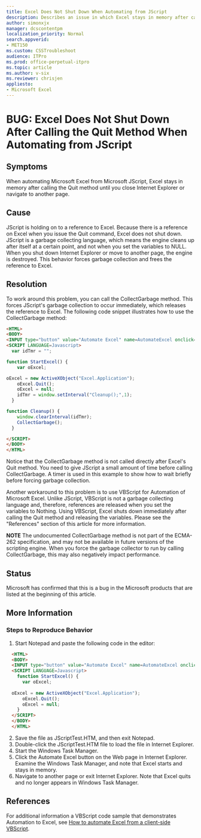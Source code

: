 ```yaml
---
title: Excel Does Not Shut Down When Automating from JScript
description: Describes an issue in which Excel stays in memory after calling the Quit method until you close Internet Explorer or navigate to another page. This issue occurs when you automate Excel from Microsoft JScript.
author: simonxjx
manager: dcscontentpm
localization_priority: Normal
search.appverid: 
- MET150
ms.custom: CSSTroubleshoot
audience: ITPro
ms.prod: office-perpetual-itpro
ms.topic: article
ms.author: v-six
ms.reviewer: chrisjen
appliesto:
- Microsoft Excel
---
```


# BUG: Excel Does Not Shut Down After Calling the Quit Method When Automating from JScript

## Symptoms

When automating Microsoft Excel from Microsoft JScript, Excel stays in memory after calling the Quit method until you close Internet Explorer or navigate to another page. 

## Cause

JScript is holding on to a reference to Excel. Because there is a reference on Excel when you issue the Quit command, Excel does not shut down. JScript is a garbage collecting language, which means the engine cleans up after itself at a certain point, and not when you set the variables to NULL. When you shut down Internet Explorer or move to another page, the engine is destroyed. This behavior forces garbage collection and frees the reference to Excel. 

## Resolution

To work around this problem, you can call the CollectGarbage method. This forces JScript's garbage collection to occur immediately, which releases the reference to Excel. The following code snippet illustrates how to use the CollectGarbage method: 

```HTML
<HTML> 
<BODY> 
<INPUT type="button" value="Automate Excel" name=AutomateExcel onclick="StartExcel()"> 
<SCRIPT LANGUAGE=Javascript> 
  var idTmr = "";

function StartExcel() { 
    var oExcel; 

oExcel = new ActiveXObject("Excel.Application"); 
    oExcel.Quit(); 
    oExcel = null;
    idTmr = window.setInterval("Cleanup();",1);
  } 

function Cleanup() {
    window.clearInterval(idTmr);
    CollectGarbage();
  }

</SCRIPT> 
</BODY> 
</HTML> 

```

Notice that the CollectGarbage method is not called directly after Excel's Quit method. You need to give JScript a small amount of time before calling CollectGarbage. A timer is used in this example to show how to wait briefly before forcing garbage collection.

Another workaround to this problem is to use VBScript for Automation of Microsoft Excel. Unlike JScript, VBScript is not a garbage collecting language and, therefore, references are released when you set the variables to Nothing. Using VBScript, Excel shuts down immediately after calling the Quit method and releasing the variables. Please see the "References" section of this article for more information.

**NOTE** The undocumented CollectGarbage method is not part of the ECMA-262 specification, and may not be available in future versions of the scripting engine. When you force the garbage collector to run by calling CollectGarbage, this may also negatively impact performance. 

## Status

Microsoft has confirmed that this is a bug in the Microsoft products that are listed at the beginning of this article. 

## More Information

### Steps to Reproduce Behavior

1. Start Notepad and paste the following code in the editor:

  ```HTML
    <HTML> 
    <BODY> 
    <INPUT type="button" value="Automate Excel" name=AutomateExcel onclick="StartExcel()"> 
    <SCRIPT LANGUAGE=Javascript> 
      function StartExcel() { 
        var oExcel; 
    
    oExcel = new ActiveXObject("Excel.Application"); 
        oExcel.Quit(); 
        oExcel = null; 
      } 
    </SCRIPT> 
    </BODY> 
    </HTML> 
   ```

2. Save the file as JScriptTest.HTM, and then exit Notepad.   
3. Double-click the JScriptTest.HTM file to load the file in Internet Explorer.   
4. Start the Windows Task Manager.   
5. Click the Automate Excel button on the Web page in Internet Explorer. Examine the Windows Task Manager, and note that Excel starts and stays in memory.   
6. Navigate to another page or exit Internet Explorer. Note that Excel quits and no longer appears in Windows Task Manager.   

## References

For additional information a VBScript code sample that demonstrates Automation to Excel, see [How to automate Excel from a client-side VBScript](https://docs.microsoft.com/office/troubleshoot/office-developer/automate-excel-from-client-side-vbscript). 
 
